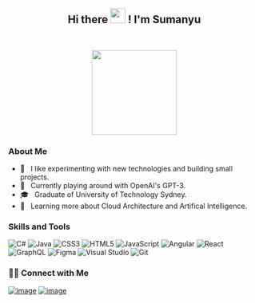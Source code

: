 <h2 align="center"> Hi there <img src="https://raw.githubusercontent.com/MartinHeinz/MartinHeinz/master/wave.gif" width="30px">
 ! I'm Sumanyu </h2>
</br>

<p align="center">
<img height="170px" src="https://github-readme-quotes.herokuapp.com/quote?theme=vision-friendly-dark&animation=default&layout=default&font=default&quote?quoteCategory=motivational"/>
</p>

<h3>About Me </h3>

- 🤔 &nbsp; I like experimenting with new technologies and building small projects. 
- 🤖 &nbsp; Currently playing around with OpenAI's GPT-3.
- 🎓 &nbsp; Graduate of University of Technology Sydney.
- 🌱 &nbsp; Learning more about Cloud Architecture and Artifical Intelligence.

<h3>Skills and Tools</h3>

 <p align="left">
  
  ![C#](https://img.shields.io/badge/c%23-%23239120.svg?style=for-the-badge&logo=c-sharp&logoColor=white)
  ![Java](https://img.shields.io/badge/java-%23ED8B00.svg?style=for-the-badge&logo=java&logoColor=white)
  ![CSS3](https://img.shields.io/badge/css3-%231572B6.svg?style=for-the-badge&logo=css3&logoColor=white)
  ![HTML5](https://img.shields.io/badge/html5-%23E34F26.svg?style=for-the-badge&logo=html5&logoColor=white)
  ![JavaScript](https://img.shields.io/badge/javascript-%23323330.svg?style=for-the-badge&logo=javascript&logoColor=%23F7DF1E)
  ![Angular](https://img.shields.io/badge/angular-%23DD0031.svg?style=for-the-badge&logo=angular&logoColor=white)
  ![React](https://img.shields.io/badge/react-%2320232a.svg?style=for-the-badge&logo=react&logoColor=%2361DAFB)
  ![GraphQL](https://img.shields.io/badge/-GraphQL-E10098?style=for-the-badge&logo=graphql&logoColor=white)
  ![Figma](https://img.shields.io/badge/figma-%23F24E1E.svg?style=for-the-badge&logo=figma&logoColor=white)
  ![Visual Studio](https://img.shields.io/badge/Visual%20Studio-5C2D91.svg?style=for-the-badge&logo=visual-studio&logoColor=white)
  ![Git](https://img.shields.io/badge/git-%23F05033.svg?style=for-the-badge&logo=git&logoColor=white)
  
</p>

<h3> 🤝🏻 Connect with Me </h3>

<div>

[![image](https://img.shields.io/badge/LinkedIn-0077B5?style=for-the-badge&logo=linkedin&logoColor=white)](https://www.linkedin.com/in/sumanyukhemlani/)
[![image](https://img.shields.io/badge/Gmail-D14836?style=for-the-badge&logo=gmail&logoColor=white)](mailto:khemlani.sumanyu@gmail.com)
  
</div>

<!--
**Sumanyu7/Sumanyu7** is a ✨ _special_ ✨ repository because its `README.md` (this file) appears on your GitHub profile.

Here are some ideas to get you started:

- 🔭 I’m currently working on ...
- 🌱 I’m currently learning ...
- 👯 I’m looking to collaborate on ...
- 🤔 I’m looking for help with ...
- 💬 Ask me about ...
- 📫 How to reach me: ...
- ⚡ Fun fact: ...
-->
